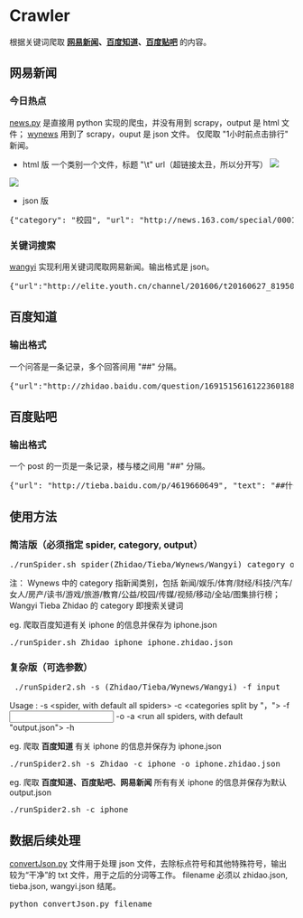 # Crawler

根据关键词爬取 **[网易新闻](https://github.com/Shuang0420/Crawler/tree/master/wangyi)、[百度知道](https://github.com/Shuang0420/Crawler/tree/master/zhidao)、[百度贴吧](https://github.com/Shuang0420/Crawler/tree/master/tieba)** 的内容。
## 网易新闻
### 今日热点
[news.py](https://github.com/Shuang0420/Crawler/blob/master/news.py) 是直接用 python 实现的爬虫，并没有用到 scrapy，output 是 html 文件； [wynews](https://github.com/Shuang0420/Crawler/tree/master/wynews) 用到了 scrapy，ouput 是 json 文件。
仅爬取 "1小时前点击排行" 新闻。

- html 版
一个类别一个文件，标题 "\t" url（超链接太丑，所以分开写）
![](http://7xu83c.com1.z0.glb.clouddn.com/%E5%B1%8F%E5%B9%95%E5%BF%AB%E7%85%A7%202016-06-24%20%E4%B8%8B%E5%8D%888.44.48.png)

![](http://7xu83c.com1.z0.glb.clouddn.com/%E5%B1%8F%E5%B9%95%E5%BF%AB%E7%85%A7%202016-06-24%20%E4%B8%8B%E5%8D%888.42.29.png)

- json 版
<pre>{"category": "校园", "url": "http://news.163.com/special/0001386F/rank_campus.html", "secondary_title": "星海校花身材修长 曾被爆为陈学冬女友", "secondary_url": "http://daxue.163.com/15/0126/17/AGTCQNPI00913J5O.html"}</pre>

### 关键词搜索
[wangyi](https://github.com/Shuang0420/Crawler/tree/master/wangyi) 实现利用关键词爬取网易新闻。输出格式是 json。
<pre>{"url":"http://elite.youth.cn/channel/201606/t20160627_8195089.htm","text":"2016-06-2717:29:00  来源：中华儿女报刊社  编辑：安吉　　2016年6月25日,国窖1573日照公司总经理许加东、山东周智律师事务所行政副主任王建英一行来国美酒业四川有限公司考察交流。国美酒业集团董事长武玉杰、国美酒业四川有限公司副总经理柳加润陪同来宾参观了国美酒业四川有限公司包装车间、酿酒车间、国美酒窖及范曾著《锦文掇英—学研习近平用典心得》书法作品四川展览馆。　　在参观中,武玉杰董事长向许加东总经理一行介绍了国美酒业四川有限公司的生产规模和品牌建设等情况,特别是国美酒业集团创新营销,与京东集团达成战略合作伙伴,开创了白酒营销新格局,以及公司与北京科研机构开展保健酒、生物工程的合作,和酱香酒车间在重阳节期间投料备产,这一些都彰显了公司迅猛发展的态势。　　许加东总经理一行在具体了解国美酒业四川有限公司的发展规划、品牌建设、文化底蕴等各方面情况并品评国美美酒后,对国美酒业集团的综合实力十分赞赏。　　双方并对产品销售渠道建设等方面进行了深入沟通和交流。我要说两句没有可显示评论！！旗下样刊","title":"国窖1573日照公司总经理许加东来国美酒业考察交流_中华儿女"}</pre>

## 百度知道
### 输出格式
一个问答是一条记录，多个回答间用 "##" 分隔。
<pre>
{"url":"http://zhidao.baidu.com/question/1691515616122360188.html?fr=iks&word=%E6%BB%B4%E6%BB%B4&ie=gbk","answer":"滴滴快车一块五一公里，比出租车便宜。##你输入目的地就能出来大致钱##差不多 25块钱吧。","question":"滴滴打车去目的地有20公里外的地方要多少车费","title":"滴滴打车去目的地有20公里外的地方要多少车费"}
</pre>

## 百度贴吧
### 输出格式
一个 post 的一页是一条记录，楼与楼之间用 "##" 分隔。
<pre>{"url": "http://tieba.baidu.com/p/4619660649", "text": "##什么情况啊##亲，抱歉给您带来不便，麻烦您提供下订单号码，方便及时查询处理您的问题。##正在出库还是小事，我的快递还被签收了，他们厉害吧##解决了，这家店居然周末不看订单##我也也是没收到货，确签收了，太坑人。解决事情太慢，", "pageUrl": "http://tieba.baidu.com/p/4619660649?pn=1", "title": "怎么两天了还正在出库？？？"}</pre>

## 使用方法
### 简洁版（必须指定 spider, category, output）
<pre>./runSpider.sh spider(Zhidao/Tieba/Wynews/Wangyi) category output</pre>

注：
Wynews 中的 category 指新闻类别，包括 新闻/娱乐/体育/财经/科技/汽车/女人/房产/读书/游戏/旅游/教育/公益/校园/传媒/视频/移动/全站/图集排行榜；Wangyi Tieba Zhidao 的 category 即搜索关键词

eg. 爬取百度知道有关 iphone 的信息并保存为 iphone.json
<pre>./runSpider.sh Zhidao iphone iphone.zhidao.json</pre>

### 复杂版（可选参数）
<pre> ./runSpider2.sh -s (Zhidao/Tieba/Wynews/Wangyi) -f input</pre>
Usage :
-s <spider, with default all spiders>
-c <categories split by "，">
-f <input file>
-o <output>
-a <run all spiders, with default "output.json">
-h <help>
</pre>

eg. 爬取 **百度知道** 有关 iphone 的信息并保存为 iphone.json
<pre>./runSpider2.sh -s Zhidao -c iphone -o iphone.zhidao.json</pre>

eg. 爬取 **百度知道、百度贴吧、网易新闻** 所有有关 iphone 的信息并保存为默认 output.json
<pre>./runSpider2.sh -c iphone</pre>

## 数据后续处理
[convertJson.py](https://github.com/Shuang0420/Crawler/blob/master/convertJson.py) 文件用于处理 json 文件，去除标点符号和其他特殊符号，输出较为“干净”的 txt 文件，用于之后的分词等工作。
filename 必须以 zhidao.json, tieba.json, wangyi.json 结尾。
<pre>python convertJson.py filename</pre>
